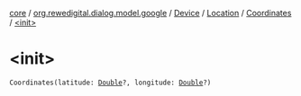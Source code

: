 [core](../../../../index.md) / [org.rewedigital.dialog.model.google](../../../index.md) / [Device](../../index.md) / [Location](../index.md) / [Coordinates](index.md) / [&lt;init&gt;](./-init-.md)

# &lt;init&gt;

`Coordinates(latitude: `[`Double`](https://kotlinlang.org/api/latest/jvm/stdlib/kotlin/-double/index.html)`?, longitude: `[`Double`](https://kotlinlang.org/api/latest/jvm/stdlib/kotlin/-double/index.html)`?)`